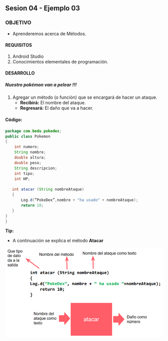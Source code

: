 ## Sesion 04 - Ejemplo 03

### OBJETIVO 
 - Aprenderemos acerca de Métodos.

#### REQUISITOS 
1. Android Studio
2. Conocimientos elementales de programación.  

#### DESARROLLO
##### Nuestro pokémon van a pelear !!!
1. Agregar un método (o función) que se encargará de hacer un ataque.
    - **Recibirá:** El nombre del ataque.
    - **Regresará:** El daño que va a hacer.

#### Código:

```java
package com.bedu.pokedex;
public class Pokemon
{
    int numero;
    String nombre;
    double altura;
    double peso;
    String descripcion;
    int tipo;   
    int HP;

   int atacar (String nombreAtaque)
   {
       Log.d(”PokeDex”,nombre + "ha usado" + nombreAtaque);
       return 10;  
   }
}
}
```
**Tip:**

* A continuación se explica el método **Atacar**

![Listando todos los documentos de una colección](img/atacar.png)




